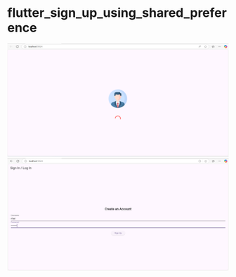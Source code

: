 # flutter_sign_up_using_shared_preference
![image_alt](https://github.com/Rifat2314/flutter_sign_up_using_shared_preference/blob/1749b31988f3fc4fe481e883a231746a4201d3eb/assets/images/Screenshot_1.png)
![image_alt](https://github.com/Rifat2314/flutter_sign_up_using_shared_preference/blob/78512824e2a58ee9e8c665ad8bbe56f54a90a719/assets/images/Screenshot_2.png)


